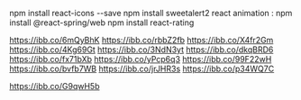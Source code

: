 

npm install react-icons --save
npm install sweetalert2
react animation : npm install @react-spring/web
npm install react-rating



https://ibb.co/6mQyBhK
https://ibb.co/rbbZ2fb
https://ibb.co/X4fr2Gm
https://ibb.co/4Kg69Gt
https://ibb.co/3NdN3yt
https://ibb.co/dkqBRD6
https://ibb.co/fx71bXb
https://ibb.co/yPcp6q3
https://ibb.co/99F22wH
https://ibb.co/bvfb7WB
https://ibb.co/jrJHR3s
https://ibb.co/p34WQ7C

https://ibb.co/G9qwH5b